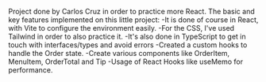 Project done by Carlos Cruz in order to practice more React. The basic and key features implemented on this little project:
-It is done of course in React, with Vite to configure the environment easily.
-For the CSS, I've used Tailwind in order to also practice it.
-It's also done in TypeScript to get in touch with interfaces/types and avoid errors
-Created a custom hooks to handle the Order state.
-Create various components like OrderItem, MenuItem, OrderTotal and Tip
-Usage of React Hooks like useMemo for performance.